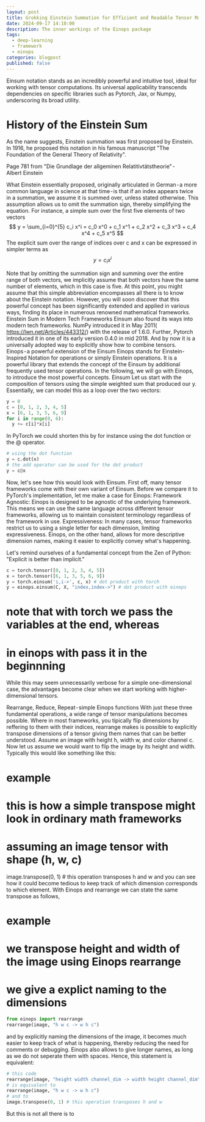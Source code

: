 ```yaml
---
layout: post
title: Grokking Einstein Summation for Efficient and Readable Tensor Manipulation
date: 2024-09-17 14:10:00
description: The inner workings of the Einops package
tags:
  - deep-learning
  - framework
  - einops
categories: blogpost
published: false
---
```


Einsum notation stands as an incredibly powerful and intuitive tool, ideal for working with tensor computations. Its universal applicability transcends dependencies on specific libraries such as Pytorch, Jax, or Numpy, underscoring its broad utility.
# History of the Einstein Sum
As the name suggests, Einstein summation was first proposed by Einstein.
In 1916, he proposed this notation in his famous manuscript "The Foundation of the General Theory of Relativity".

Page 781 from "Die Grundlage der allgeminen Relatitivtätstheorie" - Albert Einstein

What Einstein essentially proposed, originally articulated in German - a more common language in science at that time - is that if an index appears twice in a summation, we assume it is summed over, unless stated otherwise. This assumption allows us to omit the summation sign, thereby simplifying the equation.
For instance, a simple sum over the first five elements of two vectors
$$
y = \sum_{i=0}^{5} c_i x^i = c_0 x^0 + c_1 x^1 + c_2 x^2 + c_3 x^3 + c_4 x^4 + c_5 x^5
$$
The explicit sum over the range of indices over c and x can be expressed in simpler terms as
$$
y = c_i x^i
$$

Note that by omitting the summation sign and summing over the entire range of both vectors, we implicitly assume that both vectors have the same number of elements, which in this case is five.
At this point, you might assume that this simple abbreviation encompasses all there is to know about the Einstein notation. However, you will soon discover that this powerful concept has been significantly extended and applied in various ways, finding its place in numerous renowned mathematical frameworks.
Einstein Sum in Modern Tech Frameworks
Einsum also found its ways into modern tech frameworks.
NumPy introduced it in May 2011( https://lwn.net/Articles/443312/) with the release of 1.6.0.
Further, Pytorch introduced it in one of its early version 0.4.0 in mid 2018.
And by now it is a universally adopted way to explicitly show how to combine tensors. 
Einops - a powerful extension of the Einsum
Einops stands for Einstein-Inspired Notation for operations or simply Einstein operations. It is a powerful library that extends the concept of the Einsum by additional frequently used tensor operations. In the following, we will go with Einops, to introduce the most powerful concepts.
Einsum
Let us start with the composition of tensors using the simple weighted sum that produced our y.
Essentially, we can model this as a loop over the two vectors:

```python
y = 0
c = [0, 1, 2, 3, 4, 5]
x = [6, 1, 3, 5, 6, 9]
for i in range(0, 6):
  y += c[i]*x[i]
```
In PyTorch we could shorten this by for instance using the dot function or the @ operator.


```python
# using the dot function
y = c.dot(x)
# the add operator can be used for the dot product
y = c@x
```

Now, let's see how this would look with Einsum.
First off, many tensor frameworks come with their own variant of Einsum. Before we compare it to PyTorch's implementation, let me make a case for Einops:
Framework Agnostic: Einops is designed to be agnostic of the underlying framework. This means we can use the same language across different tensor frameworks, allowing us to maintain consistent terminology regardless of the framework in use.
Expressiveness: In many cases, tensor frameworks restrict us to using a single letter for each dimension, limiting expressiveness. Einops, on the other hand, allows for more descriptive dimension names, making it easier to explicitly convey what's happening.

Let's remind ourselves of a fundamental concept from the Zen of Python: "Explicit is better than implicit."
```python
c = torch.tensor([0, 1, 2, 3, 4, 5])
x = torch.tensor([6, 1, 3, 5, 6, 9])
y = torch.einsum('i,i->', c, x) # dot product with torch
y = einops.einsum(C, X, "index,index->") # dot product with einops
```
# note that with torch we pass the variables at the end, whereas
# in einops with pass it in the beginnning
While this may seem unnecessarily verbose for a simple one-dimensional case, the advantages become clear when we start working with higher-dimensional tensors.

Rearrange, Reduce, Repeat - simple Einops functions
With just these three fundamental operations, a wide range of tensor manipulations becomes possible.
Where in most frameworks, you tipically flip dimensions by reffering to them with their indices, rearrange makes is possible to explicitly transpose dimensions of a tensor giving them names that can be better understood.
Assume an image with height h, width w, and color channel c. Now let us assume we would want to flip the image by its height and width. 
Typically this would like something like this:
# example
# this is how a simple transpose might look in ordinary math frameworks
# assuming an image tensor with shape (h, w, c)
image.transpose(0, 1) # this operation transposes h and w
and you can see how it could become tedious to keep track of which dimension corresponds to which element.
With Einops and rearrange we can state the same transpose as follows,
# example
# we transpose height and width of the image using Einops rearrange
# we give a explict naming to the dimensions

```python
from einops import rearrange
rearrange(image, "h w c -> w h c")
```

and by explicitly naming the dimensions of the image, it becomes much easier to keep track of what is happening, thereby reducing the need for comments or debugging.
Einops also allows to give longer names, as long as we do not seperate them with spaces. Hence, this statement is equivalent:


```python
# this code
rearrange(image, "height width channel_dim -> width height channel_dim")
# is equivalent to
rearrange(image, "h w c -> w h c")
# and to
image.transpose(0, 1) # this operation transposes h and w
```
But this is not all there is to